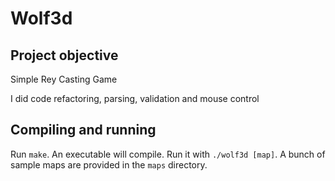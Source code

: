 # Wolf3d

## Project objective
Simple Rey Casting Game   

I did code refactoring, parsing, validation and mouse control   

## Compiling and running
Run `make`. An executable will compile.
Run it with `./wolf3d [map]`. A bunch of sample maps are provided in the `maps` directory. 
